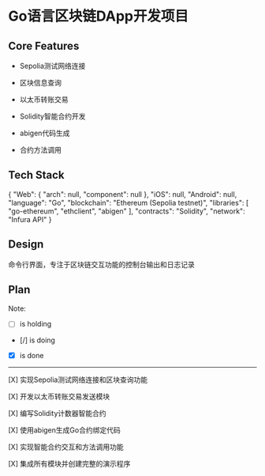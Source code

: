 # Go语言区块链DApp开发项目

## Core Features

- Sepolia测试网络连接

- 区块信息查询

- 以太币转账交易

- Solidity智能合约开发

- abigen代码生成

- 合约方法调用

## Tech Stack

{
  "Web": {
    "arch": null,
    "component": null
  },
  "iOS": null,
  "Android": null,
  "language": "Go",
  "blockchain": "Ethereum (Sepolia testnet)",
  "libraries": [
    "go-ethereum",
    "ethclient",
    "abigen"
  ],
  "contracts": "Solidity",
  "network": "Infura API"
}

## Design

命令行界面，专注于区块链交互功能的控制台输出和日志记录

## Plan

Note: 

- [ ] is holding
- [/] is doing
- [X] is done

---

[X] 实现Sepolia测试网络连接和区块查询功能

[X] 开发以太币转账交易发送模块

[X] 编写Solidity计数器智能合约

[X] 使用abigen生成Go合约绑定代码

[X] 实现智能合约交互和方法调用功能

[X] 集成所有模块并创建完整的演示程序
